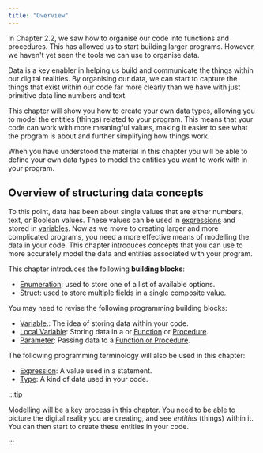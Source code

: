 ```yaml
---
title: "Overview"
---
```


In Chapter 2.2, we saw how to organise our code into functions and procedures. This has allowed us to start building larger programs. However, we haven't yet seen the tools we can use to organise data.

Data is a key enabler in helping us build and communicate the things within our digital realities. By organising our data, we can start to capture the things that exist within our code far more clearly than we have with just primitive data line numbers and text.

This chapter will show you how to create your own data types, allowing you to model the entities (things) related to your program. This means that your code can work with more meaningful values, making it easier to see what the program is about and further simplifying how things work.

When you have understood the material in this chapter you will be able to define your own data types to model the entities you want to work with in your program.

## Overview of structuring data concepts

To this point, data has been about single values that are either numbers, text, or Boolean values. These values can be used in [expressions](../../../part-1-instructions/2-communicating-syntax/1-concepts/03-expression) and stored in [variables](../../../part-1-instructions/1-sequence-and-data/1-concepts/08-variable). Now as we move to creating larger and more complicated programs, you need a more effective means of modelling the data in your code. This chapter introduces concepts that you can use to more accurately model the data and entities associated with your program.

This chapter introduces the following **building blocks**:

- [Enumeration](../1-concepts/03-02-enum): used to store one of a list of available options.
- [Struct](../1-concepts/03-01-struct): used to store multiple fields in a single composite value.

You may need to revise the following programming building blocks:

- [Variable](../../../part-1-instructions/1-sequence-and-data/1-concepts/08-variable).: The idea of storing data within your code.
- [Local Variable](../../2-organising-code/1-concepts/03-local-variable): Storing data in a or [Function](../../2-organising-code/1-concepts/04-function-decl) or [Procedure](../../2-organising-code/1-concepts/02-procedures).
- [Parameter](../../2-organising-code/1-concepts/04-parameter): Passing data to a [Function or Procedure](../../2-organising-code/1-concepts/01-0-functions-and-procedures).

The following programming terminology will also be used in this chapter:

- [Expression](../../../part-1-instructions/2-communicating-syntax/1-concepts/03-expression): A value used in a statement.
- [Type](../../../part-1-instructions/1-sequence-and-data/1-concepts/07-type): A kind of data used in your code.

:::tip

Modelling will be a key process in this chapter. You need to be able to picture the digital reality you are creating, and see *entities* (things) within it. You can then start to create these entities in your code.

:::
